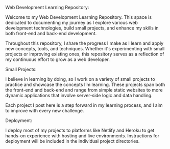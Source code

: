 Web Development Learning Repository:


Welcome to my Web Development Learning Repository. This space is dedicated to documenting my journey as I explore various web development technologies, build small projects, and enhance my skills in both front-end and back-end development.

Throughout this repository, I share the progress I make as I learn and apply new concepts, tools, and techniques. Whether it's experimenting with small projects or improving existing ones, this repository serves as a reflection of my continuous effort to grow as a web developer.

Small Projects:    


I believe in learning by doing, so I work on a variety of small projects to practice and showcase the concepts I’m learning. These projects span both the front-end and back-end and range from simple static websites to more dynamic applications that involve server-side logic and data handling.

Each project I post here is a step forward in my learning process, and I aim to improve with every new challenge.

Deployment:     


I deploy most of my projects to platforms like Netlify and Heroku to get hands-on experience with hosting and live environments. Instructions for deployment will be included in the individual project directories.